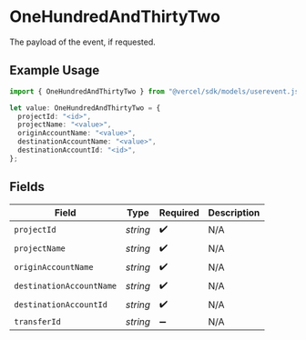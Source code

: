# OneHundredAndThirtyTwo

The payload of the event, if requested.

## Example Usage

```typescript
import { OneHundredAndThirtyTwo } from "@vercel/sdk/models/userevent.js";

let value: OneHundredAndThirtyTwo = {
  projectId: "<id>",
  projectName: "<value>",
  originAccountName: "<value>",
  destinationAccountName: "<value>",
  destinationAccountId: "<id>",
};
```

## Fields

| Field                    | Type                     | Required                 | Description              |
| ------------------------ | ------------------------ | ------------------------ | ------------------------ |
| `projectId`              | *string*                 | :heavy_check_mark:       | N/A                      |
| `projectName`            | *string*                 | :heavy_check_mark:       | N/A                      |
| `originAccountName`      | *string*                 | :heavy_check_mark:       | N/A                      |
| `destinationAccountName` | *string*                 | :heavy_check_mark:       | N/A                      |
| `destinationAccountId`   | *string*                 | :heavy_check_mark:       | N/A                      |
| `transferId`             | *string*                 | :heavy_minus_sign:       | N/A                      |